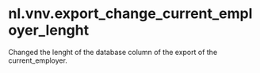 # nl.vnv.export_change_current_employer_lenght
Changed the lenght of the database column of the export of the current_employer.
